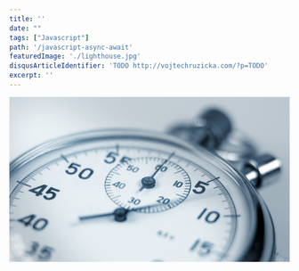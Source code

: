 ```yaml
---
title: ''
date: ""
tags: ["Javascript"]
path: '/javascript-async-await'
featuredImage: './lighthouse.jpg'
disqusArticleIdentifier: 'TODO http://vojtechruzicka.com/?p=TODO'
excerpt: ''
---
```


![Async Await](./async-await.jpg)